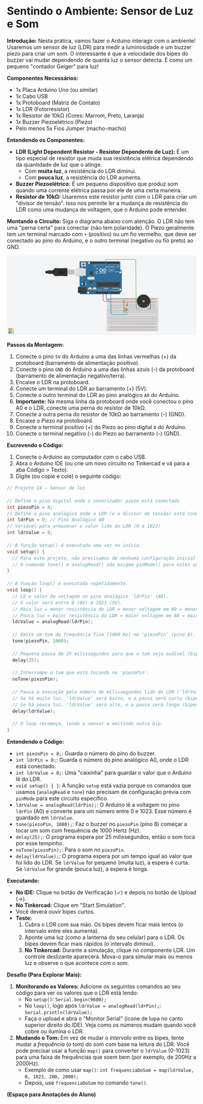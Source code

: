 # Sentindo o Ambiente: Sensor de Luz e Som

**Introdução:**
Nesta prática, vamos fazer o Arduino interagir com o ambiente! Usaremos um sensor de luz (LDR) para medir a luminosidade e um buzzer piezo para criar um som. O interessante é que a velocidade dos bipes do buzzer vai mudar dependendo de quanta luz o sensor detecta. É como um pequeno "contador Geiger" para luz!

**Componentes Necessários:**
*   1x Placa Arduino Uno (ou similar)
*   1x Cabo USB
*   1x Protoboard (Matriz de Contato)
*   1x LDR (Fotorresistor)
*   1x Resistor de 10kΩ (Cores: Marrom, Preto, Laranja)
*   1x Buzzer Piezoelétrico (Piezo)
*   Pelo menos 5x Fios Jumper (macho-macho)

**Entendendo os Componentes:**
*   **LDR (Light Dependent Resistor - Resistor Dependente de Luz):** É um tipo especial de resistor que muda sua resistência elétrica dependendo da quantidade de luz que o atinge.
    *   Com **muita luz**, a resistência do LDR diminui.
    *   Com **pouca luz**, a resistência do LDR aumenta.
*   **Buzzer Piezoelétrico:** É um pequeno dispositivo que produz som quando uma corrente elétrica passa por ele de uma certa maneira.
*   **Resistor de 10kΩ:** Usaremos este resistor junto com o LDR para criar um "divisor de tensão". Isso nos permite ler a mudança de resistência do LDR como uma mudança de voltagem, que o Arduino pode entender.

**Montando o Circuito:**
Siga o diagrama abaixo com atenção. O LDR não tem uma "perna certa" para conectar (não tem polaridade). O Piezo geralmente tem um terminal marcado com `+` (positivo) ou um fio vermelho, que deve ser conectado ao pino do Arduino, e o outro terminal (negativo ou fio preto) ao GND.

![Circuito Sensor de Luz](https://github.com/Progrobext/PROGROB-UESC/blob/main/Imagens/circuito05.png)

**Passos da Montagem:**
1.  Conecte o pino `5V` do Arduino a uma das linhas vermelhas (+) da protoboard (barramento de alimentação positivo).
2.  Conecte o pino `GND` do Arduino a uma das linhas azuis (-) da protoboard (barramento de alimentação negativo/terra).
3.  Encaixe o LDR na protoboard.
4.  Conecte um terminal do LDR ao barramento (+) (5V).
5.  Conecte o outro terminal do LDR ao pino analógico `A0` do Arduino.
6.  **Importante:** Na mesma linha da protoboard onde você conectou o pino A0 e o LDR, conecte uma perna do resistor de 10kΩ.
7.  Conecte a outra perna do resistor de 10kΩ ao barramento (-) (GND).
8.  Encaixe o Piezo na protoboard.
9.  Conecte o terminal positivo (+) do Piezo ao pino digital `8` do Arduino.
10. Conecte o terminal negativo (-) do Piezo ao barramento (-) (GND).

**Escrevendo o Código:**
1.  Conecte o Arduino ao computador com o cabo USB.
2.  Abra o Arduino IDE (ou crie um novo circuito no Tinkercad e vá para a aba Código > Texto).
3.  Digite (ou copie e cole) o seguinte código:

```c++
// Projeto 14 – Sensor de luz

// Define o pino digital onde o sonorizador piezo está conectado
int piezoPin = 8;
// Define o pino analógico onde o LDR (e o divisor de tensão) está conectado
int ldrPin = 0; // Pino Analógico A0
// Variável para armazenar o valor lido do LDR (0 a 1023)
int ldrValue = 0;

// A função setup() é executada uma vez no início.
void setup() {
  // Para este projeto, não precisamos de nenhuma configuração inicial aqui.
  // O comando tone() e analogRead() não exigem pinMode() para estes usos.
}

// A função loop() é executada repetidamente.
void loop() {
  // Lê o valor da voltagem no pino analógico 'ldrPin' (A0).
  // O valor será entre 0 (0V) e 1023 (5V).
  // Mais luz = menor resistência do LDR = menor voltagem em A0 = menor ldrValue.
  // Pouca luz = maior resistência do LDR = maior voltagem em A0 = maior ldrValue.
  ldrValue = analogRead(ldrPin);

  // Emite um tom de frequência fixa (1000 Hz) no 'piezoPin' (pino 8).
  tone(piezoPin, 1000);

  // Pequena pausa de 25 milissegundos para que o tom seja audível (bip curto).
  delay(25);

  // Interrompe o tom que está tocando no 'piezoPin'.
  noTone(piezoPin);

  // Pausa a execução pelo número de milissegundos lido do LDR ('ldrValue').
  // Se há muita luz, 'ldrValue' será baixo, e a pausa será curta (bipes rápidos).
  // Se há pouca luz, 'ldrValue' será alto, e a pausa será longa (bipes lentos).
  delay(ldrValue);

  // O loop recomeça, lendo o sensor e emitindo outro bip.
}
```

**Entendendo o Código:**
*   `int piezoPin = 8;`: Guarda o número do pino do buzzer.
*   `int ldrPin = 0;`: Guarda o número do pino analógico A0, onde o LDR está conectado.
*   `int ldrValue = 0;`: Uma "caixinha" para guardar o valor que o Arduino lê do LDR.
*   `void setup() { }`: A função `setup` está vazia porque os comandos que usamos (`analogRead` e `tone`) não precisam de configuração prévia com `pinMode` para este circuito específico.
*   `ldrValue = analogRead(ldrPin);`: O Arduino lê a voltagem no pino `ldrPin` (A0) e converte para um número entre 0 e 1023. Esse número é guardado em `ldrValue`.
*   `tone(piezoPin, 1000);`: Faz o buzzer no `piezoPin` (pino 8) começar a tocar um som com frequência de 1000 Hertz (Hz).
*   `delay(25);`: O programa espera por 25 milissegundos, então o som toca por esse tempinho.
*   `noTone(piezoPin);`: Para o som no `piezoPin`.
*   `delay(ldrValue);`: O programa espera por um tempo igual ao valor que foi lido do LDR. Se `ldrValue` for pequeno (muita luz), a espera é curta. Se `ldrValue` for grande (pouca luz), a espera é longa.

**Executando:**
*   **No IDE:** Clique no botão de Verificação (✓) e depois no botão de Upload (→).
*   **No Tinkercad:** Clique em "Start Simulation".
*   Você deverá ouvir bipes curtos.
*   **Teste:**
    1.  Cubra o LDR com sua mão. Os bipes devem ficar mais lentos (o intervalo entre eles aumenta).
    2.  Aponte uma luz (como a lanterna do seu celular) para o LDR. Os bipes devem ficar mais rápidos (o intervalo diminui).
    3.  **No Tinkercad:** Durante a simulação, clique no componente LDR. Um controle deslizante aparecerá. Mova-o para simular mais ou menos luz e observe o que acontece com o som.

**Desafio (Para Explorar Mais):**
1.  **Monitorando os Valores:** Adicione os seguintes comandos ao seu código para ver os valores que o LDR está lendo:
    *   No `setup()`: `Serial.begin(9600);`
    *   No `loop()`, logo após `ldrValue = analogRead(ldrPin);`: `Serial.println(ldrValue);`
    *   Faça o upload e abra o "Monitor Serial" (ícone de lupa no canto superior direito do IDE). Veja como os números mudam quando você cobre ou ilumina o LDR.
2.  **Mudando o Tom:** Em vez de mudar o *intervalo* entre os bipes, tente mudar a *frequência* (o tom) do som com base na leitura do LDR. Você pode precisar usar a função `map()` para converter o `ldrValue` (0-1023) para uma faixa de frequências que soem bem (por exemplo, de 200Hz a 2000Hz).
    *   Exemplo de como usar `map()`: `int frequenciaDoSom = map(ldrValue, 0, 1023, 200, 2000);`
    *   Depois, use `frequenciaDoSom` no comando `tone()`.

**(Espaço para Anotações do Aluno)**
```